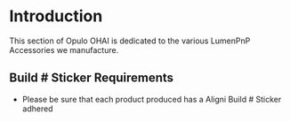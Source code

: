 # Introduction

This section of Opulo OHAI is dedicated to the various LumenPnP Accessories we manufacture.

## Build # Sticker Requirements

- Please be sure that each product produced has a Aligni Build # Sticker adhered
